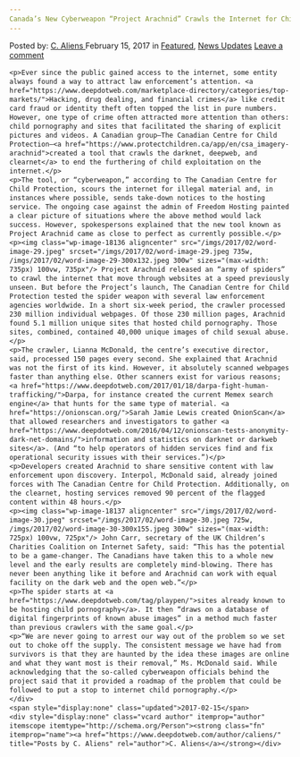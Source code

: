 ```yaml
---
Canada’s New Cyberweapon “Project Arachnid” Crawls the Internet for Child Pornography
---
```

<article class="post-listing post-18132 post type-post status-publish format-standard has-post-thumbnail hentry 
    <div class="post-inner">
        <span>Posted by: <a href="https://www.deepdotweb.com/author/caliens/" title="">C. Aliens </a></span>
    <span>February 15, 2017</span>
    <span>in <a href="https://www.deepdotweb.com/category/deepdot-news/" rel="category tag">Featured</a>, <a href="https://www.deepdotweb.com/category/news-updates/" rel="category tag">News Updates</a></span>
    <span><a href="https://www.deepdotweb.com/2017/02/15/canadas-new-cyberweapon-project-arachnid-crawls-the-internet-for-child-pornography/#respond">Leave a comment</a></span>
    </p>
    <div class="clear"></div>
    
    <p>Ever since the public gained access to the internet, some entity always found a way to attract law enforcement’s attention. <a href="https://www.deepdotweb.com/marketplace-directory/categories/top-markets/">Hacking, drug dealing, and financial crimes</a> like credit card fraud or identity theft often topped the list in pure numbers. However, one type of crime often attracted more attention than others: child pornography and sites that facilitated the sharing of explicit pictures and videos. A Canadian group—The Canadian Centre for Child Protection—<a href="https://www.protectchildren.ca/app/en/csa_imagery-arachnid">created a tool that crawls the darknet, deepweb, and clearnet</a> to end the furthering of child exploitation on the internet.</p>
    <p>The tool, or “cyberweapon,” according to The Canadian Centre for Child Protection, scours the internet for illegal material and, in instances where possible, sends take-down notices to the hosting service. The ongoing case against the admin of Freedom Hosting painted a clear picture of situations where the above method would lack success. However, spokespersons explained that the new tool known as Project Arachnid came as close to perfect as currently possible.</p>
    <p><img class="wp-image-18136 aligncenter" src="/imgs/2017/02/word-image-29.jpeg" srcset="/imgs/2017/02/word-image-29.jpeg 735w, /imgs/2017/02/word-image-29-300x132.jpeg 300w" sizes="(max-width: 735px) 100vw, 735px"/> Project Arachnid released an “army of spiders” to crawl the internet that move through websites at a speed previously unseen. But before the Project’s launch, The Canadian Centre for Child Protection tested the spider weapon with several law enforcement agencies worldwide. In a short six-week period, the crawler processed 230 million individual webpages. Of those 230 million pages, Arachnid found 5.1 million unique sites that hosted child pornography. Those sites, combined, contained 40,000 unique images of child sexual abuse.</p>
    <p>The crawler, Lianna McDonald, the centre’s executive director, said, processed 150 pages every second. She explained that Arachnid was not the first of its kind. However, it absolutely scanned webpages faster than anything else. Other scanners exist for various reasons; <a href="https://www.deepdotweb.com/2017/01/18/darpa-fight-human-trafficking/">Darpa, for instance created the current Memex search engine</a> that hunts for the same type of material. <a href="https://onionscan.org/">Sarah Jamie Lewis created OnionScan</a> that allowed researchers and investigators to gather <a href="https://www.deepdotweb.com/2016/04/12/onionscan-tests-anonymity-dark-net-domains/">information and statistics on darknet or darkweb sites</a>. (And “to help operators of hidden services find and fix operational security issues with their services.”)</p>
    <p>Developers created Arachnid to share sensitive content with law enforcement upon discovery. Interpol, McDonald said, already joined forces with The Canadian Centre for Child Protection. Additionally, on the clearnet, hosting services removed 90 percent of the flagged content within 48 hours.</p>
    <p><img class="wp-image-18137 aligncenter" src="/imgs/2017/02/word-image-30.jpeg" srcset="/imgs/2017/02/word-image-30.jpeg 725w, /imgs/2017/02/word-image-30-300x155.jpeg 300w" sizes="(max-width: 725px) 100vw, 725px"/> John Carr, secretary of the UK Children’s Charities Coalition on Internet Safety, said: “This has the potential to be a game-changer. The Canadians have taken this to a whole new level and the early results are completely mind-blowing. There has never been anything like it before and Arachnid can work with equal facility on the dark web and the open web.”</p>
    <p>The spider starts at <a href="https://www.deepdotweb.com/tag/playpen/">sites already known to be hosting child pornography</a>. It then “draws on a database of digital fingerprints of known abuse images” in a method much faster than previous crawlers with the same goal.</p>
    <p>“We are never going to arrest our way out of the problem so we set out to choke off the supply. The consistent message we have had from survivors is that they are haunted by the idea these images are online and what they want most is their removal,” Ms. McDonald said. While acknowledging that the so-called cyberweapon officials behind the project said that it provided a roadmap of the problem that could be followed to put a stop to internet child pornography.</p>
    </div>
    <span style="display:none" class="updated">2017-02-15</span>
    <div style="display:none" class="vcard author" itemprop="author" itemscope itemtype="http://schema.org/Person"><strong class="fn" itemprop="name"><a href="https://www.deepdotweb.com/author/caliens/" title="Posts by C. Aliens" rel="author">C. Aliens</a></strong></div>
    
